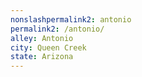 ```yaml
---
﻿nonslashpermalink2: antonio
permalink2: /antonio/
alley: Antonio
city: Queen Creek
state: Arizona
---
```

